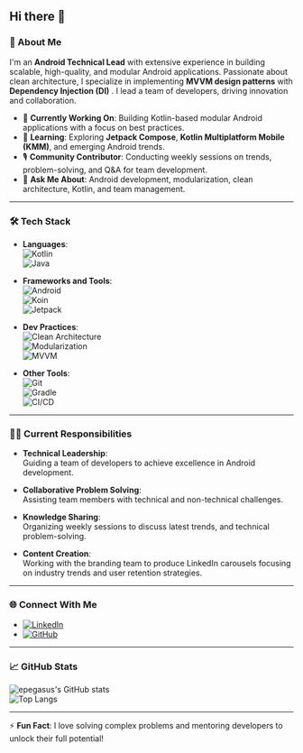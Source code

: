## Hi there 👋

### 🚀 About Me

I'm an **Android Technical Lead** with extensive experience in building scalable, high-quality, and modular Android applications. Passionate about clean architecture, I specialize in implementing **MVVM design patterns** with **Dependency Injection (DI)** . I lead a team of developers, driving innovation and collaboration.

- 🔭 **Currently Working On**: Building Kotlin-based modular Android applications with a focus on best practices.
- 🌱 **Learning**: Exploring **Jetpack Compose**, **Kotlin Multiplatform Mobile (KMM)**, and emerging Android trends.
- 🎙 **Community Contributor**: Conducting weekly sessions on trends, problem-solving, and Q&A for team development.
- 💬 **Ask Me About**: Android development, modularization, clean architecture, Kotlin, and team management.

---

### 🛠️ Tech Stack

- **Languages**:  
  ![Kotlin](https://img.shields.io/badge/Kotlin-%230095D5.svg?style=flat-square&logo=kotlin&logoColor=white)  
  ![Java](https://img.shields.io/badge/Java-%23ED8B00.svg?style=flat-square&logo=java&logoColor=white)

- **Frameworks and Tools**:  
  ![Android](https://img.shields.io/badge/Android-%233DDC84.svg?style=flat-square&logo=android&logoColor=white)  
  ![Koin](https://img.shields.io/badge/Koin-%234AB738.svg?style=flat-square&logo=android&logoColor=white)  
  ![Jetpack](https://img.shields.io/badge/Jetpack-4285F4?style=flat-square&logo=android&logoColor=white)

- **Dev Practices**:  
  ![Clean Architecture](https://img.shields.io/badge/-Clean%20Architecture-3DDC84?style=flat-square)  
  ![Modularization](https://img.shields.io/badge/-Modularization-3DDC84?style=flat-square)  
  ![MVVM](https://img.shields.io/badge/-MVVM-FF6F00?style=flat-square)

- **Other Tools**:  
  ![Git](https://img.shields.io/badge/Git-%23F05033.svg?style=flat-square&logo=git&logoColor=white)  
  ![Gradle](https://img.shields.io/badge/Gradle-02303A.svg?style=flat-square&logo=gradle&logoColor=white)  
  ![CI/CD](https://img.shields.io/badge/CI%2FCD-4285F4?style=flat-square&logo=githubactions&logoColor=white)

---

### 👩‍💻 Current Responsibilities

- **Technical Leadership**:  
  Guiding a team of developers to achieve excellence in Android development.

- **Collaborative Problem Solving**:  
  Assisting team members with technical and non-technical challenges.

- **Knowledge Sharing**:  
  Organizing weekly sessions to discuss latest trends, and technical problem-solving.

- **Content Creation**:  
  Working with the branding team to produce LinkedIn carousels focusing on industry trends and user retention strategies.

---

### 🌐 Connect With Me

- [![LinkedIn](https://img.shields.io/badge/LinkedIn-%230077B5.svg?style=flat-square&logo=linkedin&logoColor=white)](https://www.linkedin.com/in/epegasus)
- [![GitHub](https://img.shields.io/badge/GitHub-%23121011.svg?style=flat-square&logo=github&logoColor=white)](https://github.com/epegasus)

---

### 📈 GitHub Stats

![epegasus's GitHub stats](https://github-readme-stats.vercel.app/api?username=epegasus&show_icons=true&theme=radical)  
![Top Langs](https://github-readme-stats.vercel.app/api/top-langs/?username=epegasus&layout=compact&theme=radical)

---

⚡ **Fun Fact**: I love solving complex problems and mentoring developers to unlock their full potential!
